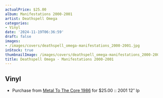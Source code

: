 ```yaml
---
actualPrice: $25.00
album: Manifestations 2000-2001
artist: Deathspell Omega
categories:
- Vinyl
date: '2024-11-19T06:36:59'
draft: false
images:
- /images/covers/deathspell_omega-manifestations_2000-2001.jpg
inStock: true
thumbnailImage: /images/covers/deathspell_omega-manifestations_2000-2001-thumb.jpg
title: Deathspell Omega - Manifestations 2000-2001
---
```


## Vinyl
* Purchase from [Metal To The Core 1986](https://metaltothecore1986.com/shop/deathspell-omega-manifestations-2000-2001-12-lp/) for $25.00 :: 2001 12&#8243; lp

